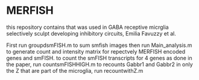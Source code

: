 # MERFISH
this repository contains that was used in GABA receptive micrglia selectively sculpt developing inhibitory circuits, Emilia Favuzzy et al.

First run groupdsmFISH.m to sum smfish images
then run Main_analysis.m to generate count and intensity matrix for repectvely MERFISH encoded genes and smFISH.
to count the smFISH transcripts for 4 genes as done in the paper, run countsmFISHHIGH.m
to recounts Gabbr1 and Gabbr2 in only the Z that are part of the microglia, run recountwithZ.m
